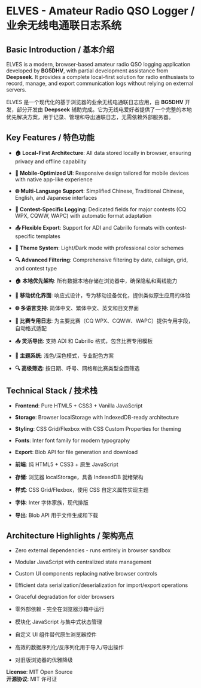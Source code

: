 # ELVES - Amateur Radio QSO Logger / 业余无线电通联日志系统

## Basic Introduction / 基本介绍
ELVES is a modern, browser-based amateur radio QSO logging application developed by **BG5DHV**, with partial development assistance from **Deepseek**. It provides a complete local-first solution for radio enthusiasts to record, manage, and export communication logs without relying on external servers.

ELVES 是一个现代化的基于浏览器的业余无线电通联日志应用，由 **BG5DHV** 开发，部分开发由 **Deepseek** 辅助完成。它为无线电爱好者提供了一个完整的本地优先解决方案，用于记录、管理和导出通联日志，无需依赖外部服务器。

## Key Features / 特色功能
- **🏠 Local-First Architecture**: All data stored locally in browser, ensuring privacy and offline capability
- **📱 Mobile-Optimized UI**: Responsive design tailored for mobile devices with native app-like experience
- **🌐 Multi-Language Support**: Simplified Chinese, Traditional Chinese, English, and Japanese interfaces
- **🎯 Contest-Specific Logging**: Dedicated fields for major contests (CQ WPX, CQWW, WAPC) with automatic format adaptation
- **📤 Flexible Export**: Support for ADI and Cabrillo formats with contest-specific templates
- **🎨 Theme System**: Light/Dark mode with professional color schemes
- **🔍 Advanced Filtering**: Comprehensive filtering by date, callsign, grid, and contest type

- **🏠 本地优先架构**: 所有数据本地存储在浏览器中，确保隐私和离线能力
- **📱 移动优化界面**: 响应式设计，专为移动设备优化，提供类似原生应用的体验
- **🌐 多语言支持**: 简体中文、繁体中文、英文和日文界面
- **🎯 比赛专用日志**: 为主要比赛（CQ WPX、CQWW、WAPC）提供专用字段，自动格式适配
- **📤 灵活导出**: 支持 ADI 和 Cabrillo 格式，包含比赛专用模板
- **🎨 主题系统**: 浅色/深色模式，专业配色方案
- **🔍 高级筛选**: 按日期、呼号、网格和比赛类型全面筛选

## Technical Stack / 技术栈
- **Frontend**: Pure HTML5 + CSS3 + Vanilla JavaScript
- **Storage**: Browser localStorage with IndexedDB-ready architecture
- **Styling**: CSS Grid/Flexbox with CSS Custom Properties for theming
- **Fonts**: Inter font family for modern typography
- **Export**: Blob API for file generation and download

- **前端**: 纯 HTML5 + CSS3 + 原生 JavaScript
- **存储**: 浏览器 localStorage，具备 IndexedDB 就绪架构
- **样式**: CSS Grid/Flexbox，使用 CSS 自定义属性实现主题
- **字体**: Inter 字体家族，现代排版
- **导出**: Blob API 用于文件生成和下载

## Architecture Highlights / 架构亮点
- Zero external dependencies - runs entirely in browser sandbox
- Modular JavaScript with centralized state management
- Custom UI components replacing native browser controls
- Efficient data serialization/deserialization for import/export operations
- Graceful degradation for older browsers

- 零外部依赖 - 完全在浏览器沙箱中运行
- 模块化 JavaScript 与集中式状态管理
- 自定义 UI 组件替代原生浏览器控件
- 高效的数据序列化/反序列化用于导入/导出操作
- 对旧版浏览器的优雅降级

**License**: MIT Open Source  
**开源协议**: MIT 许可证
